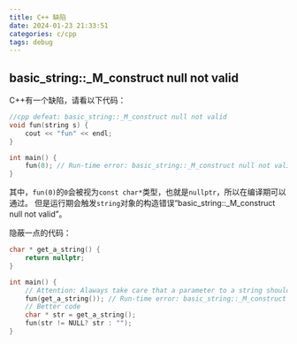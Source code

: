 ```yaml
---
title: C++ 缺陷
date: 2024-01-23 21:33:51
categories: c/cpp
tags: debug
---
```


## basic_string::_M_construct null not valid

C++有一个缺陷，请看以下代码：

```cpp
//cpp defeat: basic_string::_M_construct null not valid
void fun(string s) {
    cout << "fun" << endl;
}

int main() {
    fun(0); // Run-time error: basic_string::_M_construct null not valid
}
```

其中，`fun(0)`的`0`会被视为`const char*`类型，也就是`nullptr`，所以在编译期可以通过。
但是运行期会触发`string`对象的构造错误“basic_string::_M_construct null not valid”。

隐蔽一点的代码：

```cpp
char * get_a_string() {
    return nullptr;
}

int main() {
    // Attention: Alaways take care that a parameter to a string should not be NULL!
    fun(get_a_string()); // Run-time error: basic_string::_M_construct null not valid
    // Better code
    char * str = get_a_string();
    fun(str != NULL? str : "");
}
```